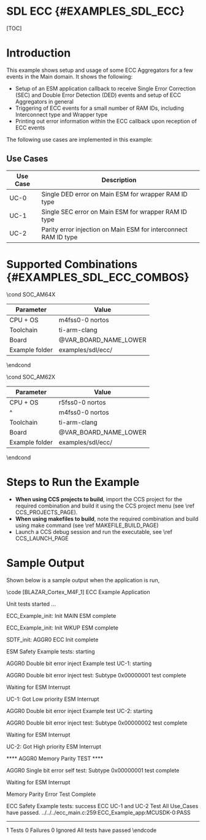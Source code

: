 # SDL ECC {#EXAMPLES_SDL_ECC}

[TOC]

# Introduction

This example shows setup and usage of some ECC Aggregators for a few events in the Main domain.  It shows the following:

* Setup of an ESM application callback to receive Single Error Correction (SEC) and Double Error Detection (DED) events and setup of ECC Aggregators in general
* Triggering of ECC events for a small number of RAM IDs, including Interconnect type and Wrapper type
* Printing out error information within the ECC callback upon reception of ECC events

The following use cases are implemented in this example:

Use Cases
---------
Use Case | Description
---------|------------
UC-0     | Single DED error on Main ESM for wrapper RAM ID type
UC-1     | Single SEC error on Main ESM for wrapper RAM ID type
UC-2     | Parity error injection on Main ESM for interconnect RAM ID type


# Supported Combinations {#EXAMPLES_SDL_ECC_COMBOS}

\cond SOC_AM64X

 Parameter      | Value
 ---------------|-----------
 CPU + OS       | m4fss0-0 nortos
 Toolchain      | ti-arm-clang
 Board          | @VAR_BOARD_NAME_LOWER
 Example folder | examples/sdl/ecc/

\endcond


\cond SOC_AM62X

 Parameter      | Value
 ---------------|-----------
 CPU + OS       | r5fss0-0 nortos
 ^				| m4fss0-0 nortos
 Toolchain      | ti-arm-clang
 Board          | @VAR_BOARD_NAME_LOWER
 Example folder | examples/sdl/ecc/

\endcond
# Steps to Run the Example

- **When using CCS projects to build**, import the CCS project for the required combination
  and build it using the CCS project menu (see \ref CCS_PROJECTS_PAGE).
- **When using makefiles to build**, note the required combination and build using
  make command (see \ref MAKEFILE_BUILD_PAGE)
- Launch a CCS debug session and run the executable, see \ref CCS_LAUNCH_PAGE
# Sample Output

Shown below is a sample output when the application is run,

\code
[BLAZAR_Cortex_M4F_1]
ECC Example Application

Unit tests started ...

ECC_Example_init: Init MAIN ESM complete


ECC_Example_init: Init WKUP ESM complete



SDTF_init: AGGR0 ECC Init complete



 ESM Safety Example tests: starting

 AGGR0 Double bit error inject Example test UC-1: starting

 AGGR0 Double bit error inject test: Subtype 0x00000001 test complete

 Waiting for ESM Interrupt



UC-1: Got Low priority ESM Interrupt



 AGGR0 Double bit error inject Example test UC-2: starting

 AGGR0 Double bit error inject test: Subtype 0x00000002 test complete

 Waiting for ESM Interrupt



 UC-2: Got High priority ESM Interrupt





**** AGGR0 Memory Parity TEST ****



 AGGR0 Single bit error self test: Subtype 0x00000001 test complete

 Waiting for ESM Interrupt



 Memory Parity Error Test Complete



 ECC Safety Example tests: success
 ECC UC-1 and UC-2 Test
All Use_Cases have passed.
../../../ecc_main.c:259:ECC_Example_app:MCUSDK-0:PASS

-----------------------
1 Tests 0 Failures 0 Ignored
All tests have passed
\endcode
